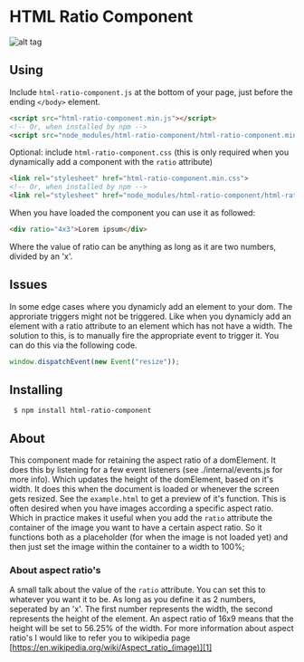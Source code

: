 # HTML Ratio Component

![alt tag](https://raw.githubusercontent.com/JeffreyArts/html-ratio-component/master/html-ratio-element.gif)

## Using

Include `html-ratio-component.js` at the bottom of your page, just before the ending `</body>` element.
```html
<script src="html-ratio-component.min.js"></script>
<!-- Or, when installed by npm -->
<script src="node_modules/html-ratio-component/html-ratio-component.min.js"></script>
```

Optional: include `html-ratio-component.css` (this is only required when you dynamically add a component with the `ratio` attribute)
```html
<link rel="stylesheet" href="html-ratio-component.min.css">
<!-- Or, when installed by npm -->
<link rel="stylesheet" href="node_modules/html-ratio-component/html-ratio-component.min.css">
```

When you have loaded the component you can use it as followed:
```html
<div ratio="4x3">Lorem ipsum</div>
```
Where the value of ratio can be anything as long as it are two numbers, divided by an 'x'.

## Issues

In some edge cases where you dynamicly add an element to your dom. The approriate triggers might not be triggered. Like when you dynamicly add an element with a ratio attribute to an element which has not have a width. The solution to this, is to manually fire the appropriate event to trigger it. You can do this via the following code.
```js
window.dispatchEvent(new Event("resize"));
```

## Installing
```
 $ npm install html-ratio-component
```



## About
This component made for retaining the aspect ratio of a domElement. It does this by listening for a few event listeners (see ./internal/events.js for more info). Which updates the height of the domElement, based on it's width. It does this when the document is loaded or whenever the screen gets resized. See the `example.html` to get a preview of it's function. This is often desired when you have images according a specific aspect ratio. Which in practice makes it useful when you add the `ratio` attribute the container of the image you want to have a certain aspect ratio. So it functions both as a placeholder (for when the image is not loaded yet) and then just set the image within the container to a width to 100%;



### About aspect ratio's
A small talk about the value of the `ratio` attribute. You can set this to whatever you want it to be. As long as you define it as 2 numbers, seperated by an 'x'. The first number represents the width, the second represents the height of the element. An aspect ratio of 16x9 means that the height will be set to 56.25% of the width. For more information about aspect ratio's I would like to refer you to wikipedia page [https://en.wikipedia.org/wiki/Aspect_ratio_(image)][1]

[1]: https://en.wikipedia.org/wiki/Aspect_ratio_(image)
